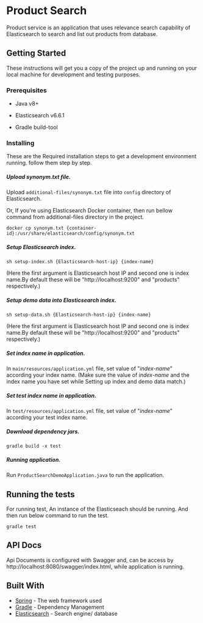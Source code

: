 # Product Search

Product service is an application that uses relevance search capability of Elasticsearch to search and list out products from database.  

## Getting Started

These instructions will get you a copy of the project up and running on your local machine for development and testing purposes.

### Prerequisites


- Java v8+

- Elasticsearch v6.6.1

- Gradle build-tool

### Installing

These are the Required installation steps to get a development environment running. follow them step by step. 

##### Upload synonym.txt file.

Upload ``additional-files/synonym.txt`` file into ``config`` directory of Elasticsearch.
  
  
Or, If you're using Elasticsearch Docker container, then run bellow command from additional-files directory in the project. 
    
```
docker cp synonym.txt {container-id}:/usr/share/elasticsearch/config/synonym.txt
```

##### Setup Elasticsearch index.

```
sh setup-index.sh {Elasticsearch-host-ip} {index-name}
```

(Here the first argument is Elasticsearch host IP and second one is index name.By default these will be "http://localhost:9200" and "products" respectively.)
    
##### Setup demo data into Elasticsearch index. 

```
sh setup-data.sh {Elasticsearch-host-ip} {index-name}
```

(Here the first argument is Elasticsearch host IP and second one is index name.By default these will be "http://localhost:9200" and "products" respectively.)
    
##### Set index name in application. 
   
In ``main/resources/application.yml`` file, set value of "*index-name*" according your index name. 
   (Make sure the value of *index-name* and the index name you have set while Setting up index and demo data match.)

##### Set test index name in application. 
In ``test/resources/application.yml`` file, set value of "*index-name*" according your test index name. 
 
##### Download dependency jars.
```
gradle build -x test
```
    
##### Running application. 
    
Run ``ProductSearchDemoApplication.java`` to run the application.  

## Running the tests

For running test, An instance of the Elasticseach should be running. And then run below command to run the test. 

```
gradle test
```

## API Docs 

Api Documents is configured with Swagger and, can be access by http://localhost:8080/swagger/index.html, while application is running.  

## Built With

* [Spring](https://spring.io/docs) - The web framework used
* [Gradle](https://gradle.org/) - Dependency Management
* [Elasticsearch](https://www.elastic.co/guide/index.html) - Search engine/ database 